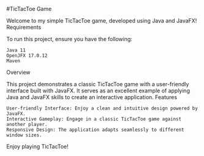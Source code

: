 #TicTacToe Game

Welcome to my simple TicTacToe game, developed using Java and JavaFX!
Requirements

To run this project, ensure you have the following:

    Java 11
    OpenJFX 17.0.12
    Maven

Overview

This project demonstrates a classic TicTacToe game with a user-friendly interface built with JavaFX. It serves as an excellent example of applying Java and JavaFX skills to create an interactive application.
Features

    User-friendly Interface: Enjoy a clean and intuitive design powered by JavaFX.
    Interactive Gameplay: Engage in a classic TicTacToe game against another player.
    Responsive Design: The application adapts seamlessly to different window sizes.


Enjoy playing TicTacToe!
